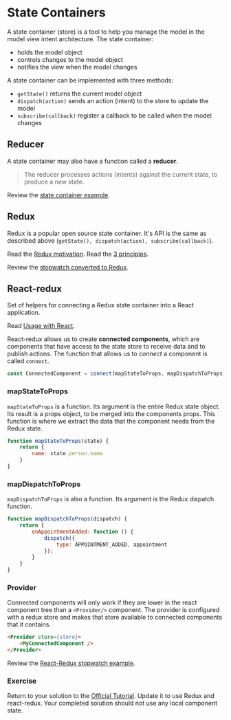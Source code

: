State Containers
================

A state container (store) is a tool to help you manage the model in the model view intent architecture. The state container:

* holds the model object
* controls changes to the model object
* notifies the view when the model changes

A state container can be implemented with three methods:

* `getState()` returns the current model object
* `dispatch(action)` sends an action (intent) to the store to update the model
* `subscribe(callback)` register a callback to be called when the model changes

Reducer
------

A state container may also have a function called a __reducer__. 

> The reducer processes actions (intents) against the current state, to produce a new state. 

Review the [state container example](https://codepen.io/liammclennan/pen/XPMGJB?editors=0010). 

Redux
-----

Redux is a popular open source state container. It's API is the same as described above (`getState(), dispatch(action), subscribe(callback)`). 

Read the [Redux motivation](https://redux.js.org/introduction/motivation).
Read the [3 principles](https://redux.js.org/introduction/threeprinciples). 

Review the [stopwatch converted to Redux](https://codepen.io/liammclennan/pen/NLpJpv?editors=0010). 

React-redux
-------

Set of helpers for connecting a Redux state container into a React application. 

Read [Usage with React](https://redux.js.org/basics/usagewithreact). 

React-redux allows us to create __connected components__, which are components that have access to the state store to receive data and to publish actions. The function that allows us to *connect* a component is called `connect`. 

```javascript
const ConnectedComponent = connect(mapStateToProps, mapDispatchToProps)(MyComponent);
```

### mapStateToProps

`mapStateToProps` is a function. Its argument is the entire Redux state object. Its result is a props object, to be merged into the components props. This function is where we extract the data that the component needs from the Redux state. 

```javascript
function mapStateToProps(state) {
    return {
        name: state.person.name
    }
}
```

### mapDispatchToProps

`mapDispatchToProps` is also a function. Its argument is the Redux dispatch function.  

```javascript
function mapDispatchToProps(dispatch) {
    return {
        onAppointmentAdded: function () {
            dispatch({
                type: ÁPPOINTMENT_ADDED, appointment
            });
        }
    }
}
```

### Provider

Connected components will only work if they are lower in the react component tree than a `<Provider/>` component. The provider is configured with a redux store and makes that store available to connected components that it contains.  

```html
<Provider store={store}>
    <MyConnectedComponent />
</Provider>
```

Review the [React-Redux stopwatch example](https://codepen.io/liammclennan/pen/xaqeWg?editors=0010).

### Exercise

Return to your solution to the [Official Tutorial](https://reactjs.org/tutorial/tutorial.html). Update it to use Redux and react-redux. Your completed solution should not use any local component state. 